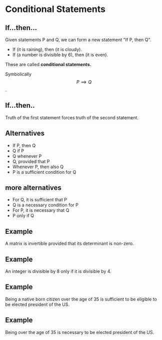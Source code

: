 # Conditional Statements

## If...then...
Given statements P and Q, we can form a new statement "If P, then Q".

- If (it is raining), then (it is cloudy).
- If (a number is divisible by 6), then (it is even).

These are called **conditional statements.**

Symbolically $$P\implies Q$$.

## If...then..

Truth of the first statement forces truth of the second statement.



## Alternatives

- If P, then Q
- Q if P
- Q whenever P
- Q, provided that P
- Whenever P, then also Q
- P is a sufficient condition for Q

## more alternatives


- For Q, it is sufficient that P
- Q is a necessary condition for P
- For P, it is necessary that Q
- P only if Q

##  Example

A matrix is invertible provided that its determinant is non-zero.

## Example

An integer is divisible by 8 only if it is divisible by 4.

## Example

Being a native born citizen over the age of 35 is sufficient to be eligible to be elected president of the US.

## Example

Being over the age of 35 is necessary to be elected president of the US.





